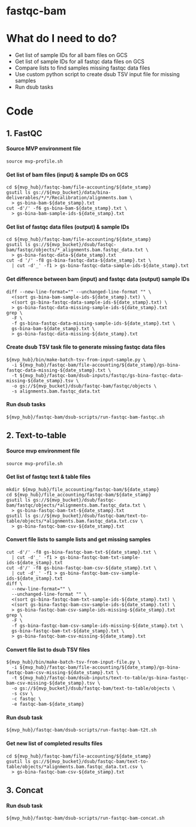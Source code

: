 # fastqc-bam
<Add overview of what this does>

# What do I need to do?
- Get list of sample IDs for all bam files on GCS
- Get list of sample IDs for all fastqc data files on GCS
- Compare lists to find samples missing fastqc data files
- Use custom python script to create dsub TSV input file for missing samples
- Run dsub tasks

# Code
## 1. FastQC

#### Source MVP environment file
```
source mvp-profile.sh
```

#### Get list of bam files (input) & sample IDs on GCS

```
cd ${mvp_hub}/fastqc-bam/file-accounting/${date_stamp}
gsutil ls gs://${mvp_bucket}/data/bina-deliverables/*/*/Recalibration/alignments.bam \
  > gs-bina-bam-${date_stamp}.txt
cut -d'/' -f6 gs-bina-bam-${date_stamp}.txt \
  > gs-bina-bam-sample-ids-${date_stamp}.txt
```

#### Get list of fastqc data files (output) & sample IDs

```
cd ${mvp_hub}/fastqc-bam/file-accounting/${date_stamp}
gsutil ls gs://${mvp_bucket}/dsub/fastqc-bam/fastqc/objects/*_alignments.bam.fastqc_data.txt \
  > gs-bina-fastqc-data-${date_stamp}.txt
cut -d '/' -f8 gs-bina-fastqc-data-${date_stamp}.txt \
  | cut -d'_' -f1 > gs-bina-fastqc-data-sample-ids-${date_stamp}.txt
```

#### Get difference between bam (input) and fastqc data (output) sample IDs
```
diff --new-line-format="" --unchanged-line-format "" \
  <(sort gs-bina-bam-sample-ids-${date_stamp}.txt) \
  <(sort gs-bina-fastqc-data-sample-ids-${date_stamp}.txt) \
  > gs-bina-fastqc-data-missing-sample-ids-${date_stamp}.txt
grep \
  -F \
  -f gs-bina-fastqc-data-missing-sample-ids-${date_stamp}.txt \
  gs-bina-bam-${date_stamp}.txt \
  > gs-bina-fastqc-data-missing-${date_stamp}.txt
```

#### Create dsub TSV task file to generate missing fastqc data files

```
${mvp_hub}/bin/make-batch-tsv-from-input-sample.py \
  -i ${mvp_hub}/fastqc-bam/file-accounting/${date_stamp}/gs-bina-fastqc-data-missing-${date_stamp}.txt \
  -t ${mvp_hub}/fastqc-bam/dsub-inputs/fastqc/gs-bina-fastqc-data-missing-${date_stamp}.tsv \
  -o gs://${mvp_bucket}/dsub/fastqc-bam/fastqc/objects \
  -s alignments.bam.fastqc_data.txt
```

#### Run dsub tasks

```
${mvp_hub}/fastqc-bam/dsub-scripts/run-fastqc-bam-fastqc.sh
```

## 2. Text-to-table

#### Source mvp environment file
```
source mvp-profile.sh
```

#### Get list of fastqc text & table files
```
mkdir ${mvp_hub}/file_accounting/fastqc-bam/${date_stamp}
cd ${mvp_hub}/file_accounting/fastqc-bam/${date_stamp}
gsutil ls gs://${mvp_bucket}/dsub/fastqc-bam/fastqc/objects/*alignments.bam.fastqc_data.txt \
  > gs-bina-fastqc-bam-txt-${date_stamp}.txt
gsutil ls gs://${mvp_bucket}/dsub/fastqc-bam/text-to-table/objects/*alignments.bam.fastqc_data.txt.csv \
  > gs-bina-fastqc-bam-csv-${date_stamp}.txt
```


#### Convert file lists to sample lists and get missing samples
```
cut -d'/' -f8 gs-bina-fastqc-bam-txt-${date_stamp}.txt \
  | cut -d'_' -f1 > gs-bina-fastqc-bam-txt-sample-ids-${date_stamp}.txt
cut -d'/' -f8 gs-bina-fastqc-bam-csv-${date_stamp}.txt \
  | cut -d'_' -f1 > gs-bina-fastqc-bam-csv-sample-ids-${date_stamp}.txt
diff \
  --new-line-format="" \
  --unchanged-line-format "" \
  <(sort gs-bina-fastqc-bam-txt-sample-ids-${date_stamp}.txt) \
  <(sort gs-bina-fastqc-bam-csv-sample-ids-${date_stamp}.txt) \
  > gs-bina-fastqc-bam-csv-sample-ids-missing-${date_stamp}.txt
grep \
  -F \
  -f gs-bina-fastqc-bam-csv-sample-ids-missing-${date_stamp}.txt \
  gs-bina-fastqc-bam-txt-${date_stamp}.txt \
  > gs-bina-fastqc-bam-csv-missing-${date_stamp}.txt
````

#### Convert file list to dsub TSV files
```
${mvp_hub}/bin/make-batch-tsv-from-input-file.py \
  -i ${mvp_hub}/fastqc-bam/file-accounting/${date_stamp}/gs-bina-fastqc-bam-csv-missing-${date_stamp}.txt \
  -t ${mvp_hub}/fastqc-bam/dsub-inputs/text-to-table/gs-bina-fastqc-bam-csv-missing-${date_stamp}.tsv \
  -o gs://${mvp_bucket}/dsub/fastqc-bam/text-to-table/objects \
  -s csv \
  -c fastqc \
  -e fastqc-bam-${date_stamp}
```

#### Run dsub task
```
${mvp_hub}/fastqc-bam/dsub-scripts/run-fastqc-bam-t2t.sh
```

#### Get new list of completed results files
```
cd ${mvp_hub}/fastqc-bam/file-accounting/${date_stamp}
gsutil ls gs://${mvp_bucket}/dsub/fastqc-bam/text-to-table/objects/*alignments.bam.fastqc_data.txt.csv \
  > gs-bina-fastqc-bam-csv-${date_stamp}.txt
```

## 3. Concat

#### Run dsub task
```
${mvp_hub}/fastqc-bam/dsub-scripts/run-fastqc-bam-concat.sh
```
